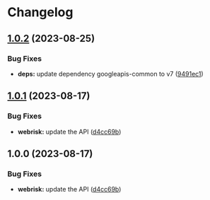 # Changelog

## [1.0.2](https://github.com/googleapis/google-api-nodejs-client/compare/webrisk-v1.0.1...webrisk-v1.0.2) (2023-08-25)


### Bug Fixes

* **deps:** update dependency googleapis-common to v7 ([9491ec1](https://github.com/googleapis/google-api-nodejs-client/commit/9491ec1cdc3c413e7d73edcfcd59cf5c28a7c855))

## [1.0.1](https://github.com/googleapis/google-api-nodejs-client/compare/webrisk-v1.0.0...webrisk-v1.0.1) (2023-08-17)


### Bug Fixes

* **webrisk:** update the API ([d4cc69b](https://github.com/googleapis/google-api-nodejs-client/commit/d4cc69bca716757aaf3b10664d671b266d749f79))

## 1.0.0 (2023-08-17)


### Bug Fixes

* **webrisk:** update the API ([d4cc69b](https://github.com/googleapis/google-api-nodejs-client/commit/d4cc69bca716757aaf3b10664d671b266d749f79))
